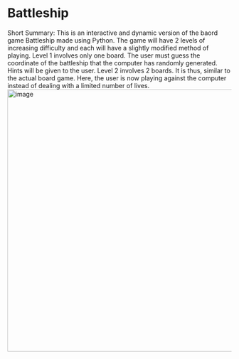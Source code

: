 # Battleship
Short Summary:
    This is an interactive and dynamic version of the baord game Battleship made using Python. The game will have 2 levels of increasing difficulty and each will have a slightly modified method of playing. 
    Level 1 involves only one board. The user must guess the coordinate of the battleship that the computer has randomly generated. Hints will be given to the user. 
    Level 2 involves 2 boards. It is thus, similar to the actual board game.  Here, the user is now playing against the computer instead of dealing with a limited number of lives.
<img width="590" alt="image" src="https://user-images.githubusercontent.com/56752261/177187243-49868008-1a66-49d4-943e-4f0d74f7c02c.png">
